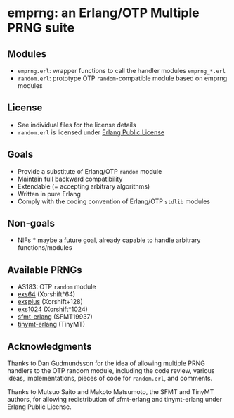# emprng: an Erlang/OTP Multiple PRNG suite

## Modules

* `emprng.erl`: wrapper functions to call the handler modules `emprng_*.erl`
* `random.erl`: prototype OTP `random`-compatible module based on emprng modules

## License

* See individual files for the license details
* `random.erl` is licensed under [Erlang Public License](http://www.erlang.org/EPLICENSE)

## Goals

* Provide a substitute of Erlang/OTP `random` module
* Maintain full backward compatibility
* Extendable (= accepting arbitrary algorithms)
* Written in pure Erlang
* Comply with the coding convention of Erlang/OTP `stdlib` modules

## Non-goals

* NIFs * maybe a future goal, already capable to handle arbitrary functions/modules

## Available PRNGs

* AS183: OTP `random` module
* [exs64](https://github.com/jj1bdx/exs64/) (Xorshift\*64)
* [exsplus](https://github.com/jj1bdx/exsplus/) (Xorshift+128)
* [exs1024](https://github.com/jj1bdx/exs1024/) (Xorshift\*1024)
* [sfmt-erlang](https://github.com/jj1bdx/sfmt-erlang/) (SFMT19937)
* [tinymt-erlang](https://github.com/jj1bdx/tinymt-erlang/) (TinyMT)

## Acknowledgments

Thanks to Dan Gudmundsson for the idea of allowing multiple PRNG handlers to
the OTP random module, including the code review, various ideas,
implementations, pieces of code for `random.erl`, and comments.

Thanks to Mutsuo Saito and Makoto Matsumoto, the SFMT and TinyMT authors, for
allowing redistribution of sfmt-erlang and tinymt-erlang under
Erlang Public License.

